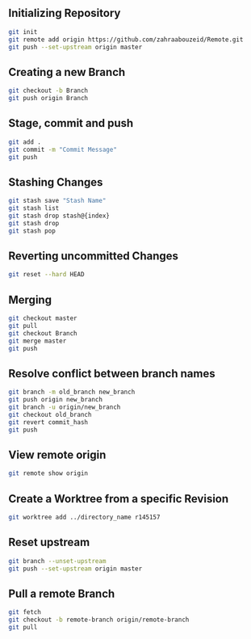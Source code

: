 ## Initializing Repository

```bash
git init
git remote add origin https://github.com/zahraabouzeid/Remote.git
git push --set-upstream origin master
```

## Creating a new Branch

```bash
git checkout -b Branch
git push origin Branch
```

## Stage, commit and push

```bash
git add . 
git commit -m "Commit Message"
git push
```

## Stashing Changes

```bash
git stash save "Stash Name"
git stash list
git stash drop stash@{index}
git stash drop
git stash pop
```

## Reverting uncommitted Changes

```bash
git reset --hard HEAD
```

## Merging

```bash
git checkout master
git pull
git checkout Branch
git merge master
git push
```

## Resolve conflict between branch names
```bash
git branch -m old_branch new_branch
git push origin new_branch
git branch -u origin/new_branch
git checkout old_branch
git revert commit_hash
git push
```

## View remote origin
```bash
git remote show origin
```
## Create a Worktree from a specific Revision
```bash
git worktree add ../directory_name r145157
```

## Reset upstream
```bash
git branch --unset-upstream
git push --set-upstream origin master
```

## Pull a remote Branch
```bash
git fetch
git checkout -b remote-branch origin/remote-branch
git pull
```